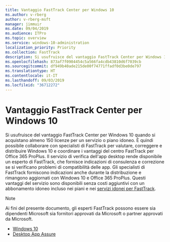 ```yaml
---
title: Vantaggio FastTrack Center per Windows 10
ms.author: v-rberg
author: v-rberg-msft
manager: jimmuir
ms.date: 09/04/2019
ms.audience: ITPro
ms.topic: overview
ms.service: windows-10-administration
localization_priority: Priority
ms.collection: FastTrack
description: Si usufruisce del vantaggio FastTrack Center per Windows 10 quando si acquistano * almeno* 150 licenze per un servizio o piano idoneo.
ms.openlocfilehash: 873af7f0904454c5a566fa4cdb43810d6f7039cb
ms.sourcegitcommit: df949b40ade215de00f74771ffadf0d3be0de797
ms.translationtype: HT
ms.contentlocale: it-IT
ms.lasthandoff: 09/03/2019
ms.locfileid: "36712272"
---
```

# <a name="fasttrack-center-benefit-for-windows-10"></a>Vantaggio FastTrack Center per Windows 10

Si usufruisce del vantaggio FastTrack Center per Windows 10 quando si acquistano almeno 150 licenze per un servizio o piano idoneo. È quindi possibile collaborare con specialisti di FastTrack per valutare, correggere e distribuire Windows 10 e coordinare i vantaggi del centro FastTrack per Office 365 ProPlus. Il servizio di verifica dell'app desktop rende disponibile un esperto di FastTrack, che fornisce indicazioni di consulenza e correzione se si verificano problemi di compatibilità delle app.  Gli specialisti di FastTrack forniscono indicazioni anche durante la distribuzione e rimangono aggiornati con Windows 10 e Office 365 ProPlus. Questi vantaggi del servizio sono disponibili senza costi aggiuntivi con un abbonamento idoneo incluso nei piani e nei [servizi idonei per FastTrack](M365-eligible-services-and-plans.md).
  
> [!NOTE]
> Ai fini del presente documento, gli esperti FastTrack possono essere sia dipendenti Microsoft sia fornitori approvati da Microsoft o partner approvati da Microsoft. 
    
- [Windows 10](Win-10-windows-10.md)
- [Desktop App Assure](Win-10-desktop-app-assure.md)
  

  

 